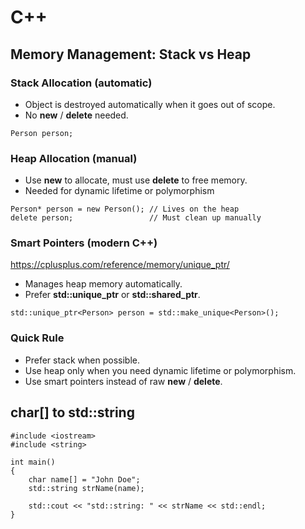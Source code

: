 # C++

## Memory Management: Stack vs Heap
### Stack Allocation (automatic)
- Object is destroyed automatically when it goes out of scope.
- No **new** / **delete** needed.
```
Person person;
```

### Heap Allocation (manual)
- Use **new** to allocate, must use **delete** to free memory.
- Needed for dynamic lifetime or polymorphism
```
Person* person = new Person(); // Lives on the heap
delete person;                 // Must clean up manually
```

### Smart Pointers (modern C++)
https://cplusplus.com/reference/memory/unique_ptr/
- Manages heap memory automatically.
- Prefer **std::unique_ptr** or **std::shared_ptr**.
```
std::unique_ptr<Person> person = std::make_unique<Person>();
```

### Quick Rule
- Prefer stack when possible.
- Use heap only when you need dynamic lifetime or polymorphism.
- Use smart pointers instead of raw **new** / **delete**.


## char[] to std::string
```
#include <iostream>
#include <string>

int main()
{
    char name[] = "John Doe";
    std::string strName(name);
    
    std::cout << "std::string: " << strName << std::endl;
}
```
